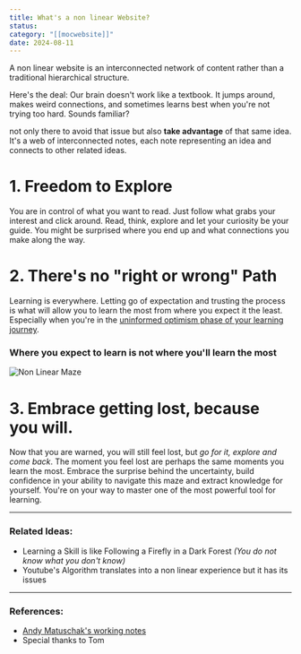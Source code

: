 ```yaml
---
title: What's a non linear Website?
status: 
category: "[[mocwebsite]]"
date: 2024-08-11
---
```

A non linear website is an interconnected network of content rather than a traditional hierarchical structure.
 
Here's the deal: Our brain doesn't work like a textbook. It jumps around, makes weird connections, and sometimes learns best when you're not trying too hard. Sounds familiar? 

 not only there to avoid that issue but also **take advantage** of that same idea. It's a web of interconnected notes, each note representing an idea and connects to other related ideas.  

# 1. Freedom to Explore

You are in control of what you want to read. Just follow what grabs your interest and click around. Read, think, explore and let your curiosity be your guide. You might be surprised where you end up and what connections you make along the way.

# 2. There's no "right or wrong" Path

Learning is everywhere. Letting go of expectation and trusting the process is what will allow you to learn the most from where you expect it the least. Especially when you're in the [uninformed optimism phase of your learning journey](/notes/guidelearning). 


### Where you expect to learn is not where you'll learn the most
![Non Linear Maze](/images/img-non-linear.png)

# 3. Embrace getting lost, because you will. 

Now that you are warned, you will still feel lost, but *go for it, explore and come back*. The moment you feel lost are perhaps the same moments you learn the most. Embrace the surprise behind the uncertainty, build confidence in your ability to navigate this maze and extract knowledge for yourself. You're on your way to master one of the most powerful tool for learning. 


---
### Related Ideas: 

- Learning a Skill is like Following a Firefly in a Dark Forest 
*(You do not know what you don't know)*
- Youtube's Algorithm translates into a non linear experience but it has its issues

---
### References: 

- [Andy Matuschak's working notes](https://notes.andymatuschak.org/About_these_notes)
- Special thanks to Tom